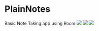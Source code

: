 # PlainNotes

Basic Note Taking app using Room
<img src="PlainNotesSs1.jpg">
<img src="PlainNotesSs2.jpg">
<img src="PlainNotesSs3.jpg">


